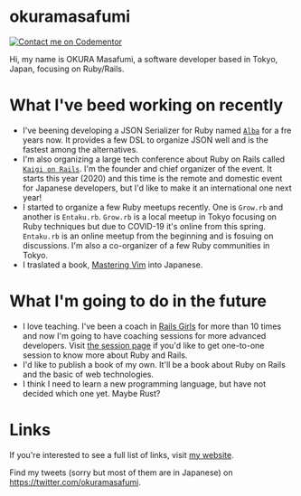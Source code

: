 # okuramasafumi

[![Contact me on Codementor](https://www.codementor.io/m-badges/okuramasafumi/contact-me.svg)](https://www.codementor.io/@okuramasafumi?refer=badge)

Hi, my name is OKURA Masafumi, a software developer based in Tokyo, Japan, focusing on Ruby/Rails.

# What I've beed working on recently

- I've beening developing a JSON Serializer for Ruby named [`Alba`](https://github.com/okuramasafumi/alba) for a fre years now. It provides a few DSL to organize JSON well and is the fastest among the alternatives.
- I'm also organizing a large tech conference about Ruby on Rails called [`Kaigi on Rails`](https://kaigionrails.org). I'm the founder and chief organizer of the event. It starts this year (2020) and this time is the remote and domestic event for Japanese developers, but I'd like to make it an international one next year!
- I started to organize a few Ruby meetups recently. One is `Grow.rb` and another is `Entaku.rb`. `Grow.rb` is a local meetup in Tokyo focusing on Ruby techniques but due to COVID-19 it's online from this spring. `Entaku.rb` is an online meetup from the beginning and is fosuing on discussions. I'm also a co-organizer of a few Ruby communities in Tokyo.
- I traslated a book, [Mastering Vim](https://www.packtpub.com/application-development/mastering-vim) into Japanese.

# What I'm going to do in the future

- I love teaching. I've been a coach in [Rails Girls](https://railsgirls.com) for more than 10 times and now I'm going to have coaching sessions for more advanced developers. Visit [the session page](https://viasession.com/okuramasafumi/p/ruby-rails-personal-coaching-in-english) if you'd like to get one-to-one session to know more about Ruby and Rails.
- I'd like to publish a book of my own. It'll be a book about Ruby on Rails and the basic of web technologies.
- I think I need to learn a new programming language, but have not decided which one yet. Maybe Rust?

# Links

If you're interested to see a full list of links, visit [my website](https://okuramasafumi.com).

Find my tweets (sorry but most of them are in Japanese) on https://twitter.com/okuramasafumi.
